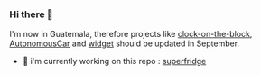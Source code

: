 ### Hi there 👋

I'm now in Guatemala, therefore projects like [clock-on-the-block](https://github.com/felop/clock-on-the-block), [AutonomousCar](https://github.com/felop/AutonomousCar) and [widget](https://github.com/felop/widget) should be updated in September.

- 📲 i'm currently working on this repo : [superfridge](https://github.com/felop/superfridge)
